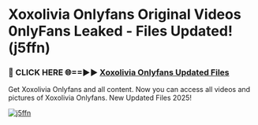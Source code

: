 # Xoxolivia Onlyfans Original Videos 0nlyFans Leaked - Files Updated! (j5ffn)

<h3>🔴 CLICK HERE 🌐==►► <a href="https://tinyurl.com/2jnfzry5" rel="nofollow">Xoxolivia Onlyfans Updated Files</a></h3>

Get Xoxolivia Onlyfans and all content. Now you can access all videos and pictures of Xoxolivia Onlyfans. New Updated Files 2025!

[![j5ffn](https://i.imgur.com/GyGTBgg.gif)](https://tinyurl.com/2jnfzry5)
